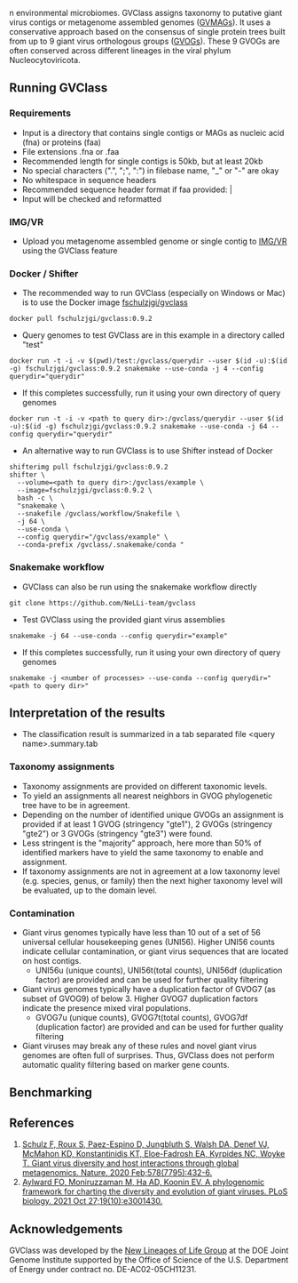 n environmental microbiomes. GVClass assigns taxonomy to putative giant virus contigs or metagenome assembled genomes ([GVMAGs](https://doi.org/10.1038/s41586-020-1957-x)). It uses a conservative approach based on the consensus of single protein trees built from up to 9 giant virus orthologous groups ([GVOGs](https://doi.org/10.1371/journal.pbio.3001430)). These 9 GVOGs are often conserved across different lineages in the viral phylum Nucleocytoviricota.
## Running GVClass

### Requirements
* Input is a directory that contains single contigs or MAGs as nucleic acid (fna) or proteins (faa)
* File extensions .fna or .faa
* Recommended length for single contigs is 50kb, but at least 20kb
* No special characters (".", ";", ":") in filebase name, "\_" or "-" are okay
* No whitespace in sequence headers
* Recommended sequence header format if faa provided: <filenamebase>|<proteinid>
* Input will be checked and reformatted

### IMG/VR
* Upload you metagenome assembled genome or single contig to [IMG/VR](https://img.jgi.doe.gov/vr/) using the GVClass feature

### Docker / Shifter
* The recommended way to run GVClass (especially on Windows or Mac) is to use the Docker image [fschulzjgi/gvclass](https://hub.docker.com/repository/docker/fschulzjgi/gvclass)

```
docker pull fschulzjgi/gvclass:0.9.2
```
* Query genomes to test GVClass are in this example in a directory called "test"
```
docker run -t -i -v $(pwd)/test:/gvclass/querydir --user $(id -u):$(id -g) fschulzjgi/gvclass:0.9.2 snakemake --use-conda -j 4 --config querydir="querydir"
```
* If this completes successfully, run it using your own directory of query genomes
```
docker run -t -i -v <path to query dir>:/gvclass/querydir --user $(id -u):$(id -g) fschulzjgi/gvclass:0.9.2 snakemake --use-conda -j 64 --config querydir="querydir"
```
* An alternative way to run GVClass is to use Shifter instead of Docker
```
shifterimg pull fschulzjgi/gvclass:0.9.2
shifter \
  --volume=<path to query dir>:/gvclass/example \
  --image=fschulzjgi/gvclass:0.9.2 \
  bash -c \
  "snakemake \
  --snakefile /gvclass/workflow/Snakefile \
  -j 64 \
  --use-conda \
  --config querydir="/gvclass/example" \
  --conda-prefix /gvclass/.snakemake/conda "
```

### Snakemake workflow
* GVClass can also be run using the snakemake workflow directly
```
git clone https://github.com/NeLLi-team/gvclass
```
* Test GVClass using the provided giant virus assemblies
```
snakemake -j 64 --use-conda --config querydir="example"
```
* If this completes successfully, run it using your own directory of query genomes
```
snakemake -j <number of processes> --use-conda --config querydir="<path to query dir>"
```

## Interpretation of the results
* The classification result is summarized in a tab separated file \<query name\>.summary.tab

### Taxonomy assignments
*  Taxonomy assignments are provided on different taxonomic levels. 
*  To yield an assignments all nearest neighbors in GVOG phylogenetic tree have to be in agreement. 
*  Depending on the number of identified unique GVOGs an assignment is provided if at least 1 GVOG (stringency "gte1"), 2 GVOGs (stringency "gte2") or 3 GVOGs (stringency "gte3") were found.
*  Less stringent is the "majority" approach, here more than 50% of identified markers have to yield the same taxonomy to enable and assignment. 
*  If taxonomy assignments are not in agreement at a low taxonomy level (e.g. species, genus, or family) then the next higher taxonomy level will be evaluated, up to the domain level.

### Contamination
* Giant virus genomes typically have less than 10 out of a set of 56 universal cellular housekeeping genes (UNI56). Higher UNI56 counts indicate cellular contamination, or giant virus sequences that are located on host contigs.
  * UNI56u (unique counts), UNI56t(total counts), UNI56df (duplication factor) are provided and can be used for further quality filtering
* Giant virus genomes typically have a duplication factor of GVOG7 (as subset of GVOG9) of below 3. Higher GVOG7 duplication factors indicate the presence mixed viral populations.
  * GVOG7u (unique counts), GVOG7t(total counts), GVOG7df (duplication factor) are provided and can be used for further quality filtering 
* Giant viruses may break any of these rules and novel giant virus genomes are often full of surprises. Thus, GVClass does not perform automatic quality filtering based on marker gene counts.

## Benchmarking

## References
1. [Schulz F, Roux S, Paez-Espino D, Jungbluth S, Walsh DA, Denef VJ, McMahon KD, Konstantinidis KT, Eloe-Fadrosh EA, Kyrpides NC, Woyke T. Giant virus diversity and host interactions through global metagenomics. Nature. 2020 Feb;578(7795):432-6.](https://doi.org/10.1038/s41586-020-1957-x)
2. [Aylward FO, Moniruzzaman M, Ha AD, Koonin EV. A phylogenomic framework for charting the diversity and evolution of giant viruses. PLoS biology. 2021 Oct 27;19(10):e3001430.](https://doi.org/10.1371/journal.pbio.3001430)

## Acknowledgements
GVClass was developed by the [New Lineages of Life Group](https://jgi.doe.gov/our-science/scientists-jgi/new-lineages-of-life/) at the DOE Joint Genome Institute supported by the Office of Science of the U.S. Department of Energy under contract no. DE-AC02-05CH11231.


